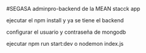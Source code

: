 #SEGASA adminpro-backend de la MEAN stacck app

ejecutar el npm install y ya se tiene el backend

configurar el usuario y contraseña de mongodb

ejecutar npm run start:dev o nodemon index.js

